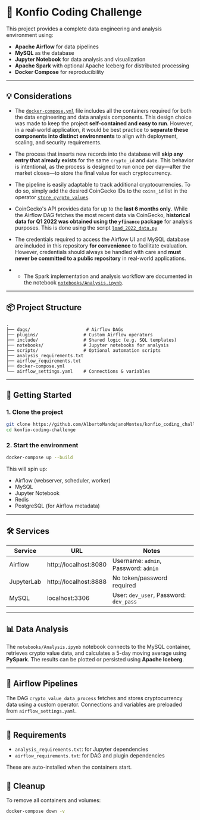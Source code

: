 # 🚀 Konfio Coding Challenge

This project provides a complete data engineering and analysis environment using:

- **Apache Airflow** for data pipelines
- **MySQL** as the database
- **Jupyter Notebook** for data analysis and visualization
- **Apache Spark** with optional Apache Iceberg for distributed processing
- **Docker Compose** for reproducibility

---
## 💡 Considerations
- The [`docker-compose.yml`](docker-compose.yml) file includes all the containers required for both the data engineering and data analysis components. This design choice was made to keep the project **self-contained and easy to run**. However, in a real-world application, it would be best practice to **separate these components into distinct environments** to align with deployment, scaling, and security requirements.

- The process that inserts new records into the database will **skip any entry that already exists** for the same `crypto_id` and `date`. This behavior is intentional, as the process is designed to run once per day—after the market closes—to store the final value for each cryptocurrency.

- The pipeline is easily adaptable to track additional cryptocurrencies. To do so, simply add the desired CoinGecko IDs to the `coins_id` list in the operator [`store_cyrpto_values`](dags/crypto_value_data_process.py).

- CoinGecko's API provides data for up to the **last 6 months only**. While the Airflow DAG fetches the most recent data via CoinGecko, **historical data for Q1 2022 was obtained using the `yfinance` package** for analysis purposes. This is done using the script [`load_2022_data.py`](helper_functions/load_2022_data.py)

- The credentials required to access the Airflow UI and MySQL database are included in this repository **for convenience** to facilitate evaluation. However, credentials should always be handled with care and **must never be committed to a public repository** in real-world applications.

- - The Spark implementation and analysis workflow are documented in the notebook [`notebooks/Analysis.ipynb`](notebooks/Analysis.ipynb).
---


## 📦 Project Structure

```
.
├── dags/                     # Airflow DAGs
├── plugins/                 # Custom Airflow operators
├── include/                 # Shared logic (e.g. SQL templates)
├── notebooks/               # Jupyter notebooks for analysis
├── scripts/                 # Optional automation scripts
├── analysis_requirements.txt
├── airflow_requirements.txt
├── docker-compose.yml
└── airflow_settings.yaml    # Connections & variables
```

---

## 🚀 Getting Started

### 1. Clone the project

```bash
git clone https://github.com/AlbertoMandujanoMontes/konfio_coding_challenge.git
cd konfio-coding-challenge
```

### 2. Start the environment

```bash
docker-compose up --build
```

This will spin up:
- Airflow (webserver, scheduler, worker)
- MySQL
- Jupyter Notebook 
- Redis
- PostgreSQL (for Airflow metadata)

---

## 🛠 Services

| Service     | URL                         | Notes                       |
|-------------|-----------------------------|-----------------------------|
| Airflow     | http://localhost:8080       | Username: `admin`, Password: `admin` |
| JupyterLab  | http://localhost:8888       | No token/password required  |
| MySQL       | localhost:3306              | User: `dev_user`, Password: `dev_pass` |

---

## 📊 Data Analysis

The `notebooks/Analysis.ipynb` notebook connects to the MySQL container, retrieves crypto value data, and calculates a 5-day moving average using **PySpark**. The results can be plotted or persisted using **Apache Iceberg**.

---

## 🧪 Airflow Pipelines

The DAG `crypto_value_data_process` fetches and stores cryptocurrency data using a custom operator. Connections and variables are preloaded from `airflow_settings.yaml`.

---

## 🧹 Requirements

- `analysis_requirements.txt`: for Jupyter dependencies
- `airflow_requirements.txt`: for DAG and plugin dependencies

These are auto-installed when the containers start.


## 🧼 Cleanup

To remove all containers and volumes:

```bash
docker-compose down -v
```